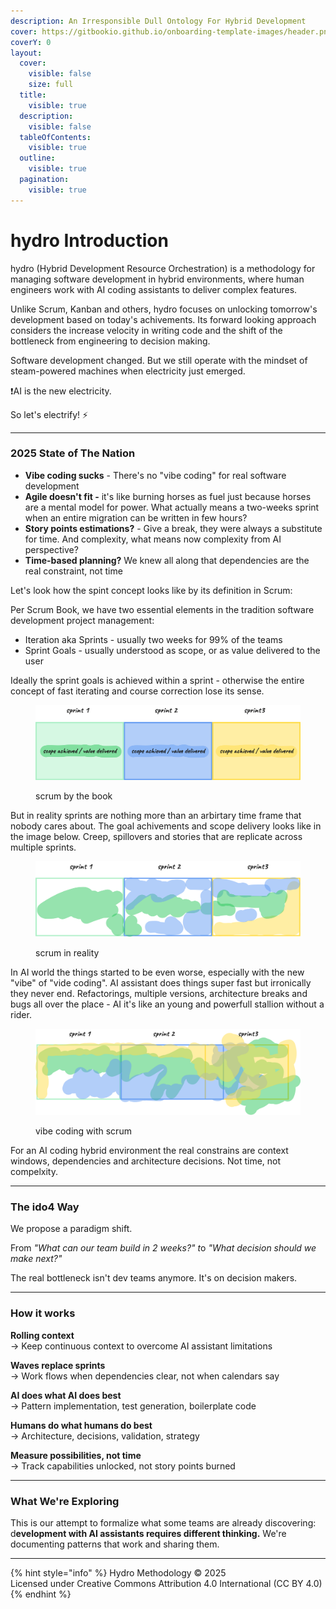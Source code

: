 ```yaml
---
description: An Irresponsible Dull Ontology For Hybrid Development
cover: https://gitbookio.github.io/onboarding-template-images/header.png
coverY: 0
layout:
  cover:
    visible: false
    size: full
  title:
    visible: true
  description:
    visible: false
  tableOfContents:
    visible: true
  outline:
    visible: true
  pagination:
    visible: true
---
```


# hydro Introduction

hydro (Hybrid Development Resource Orchestration) is a methodology for managing software development in hybrid environments, where human engineers work with AI coding assistants to deliver complex features.&#x20;

Unlike Scrum, Kanban and others, hydro focuses on unlocking tomorrow's development based on today's achivements. Its forward looking approach considers the increase velocity in writing code and the shift of the bottleneck from engineering to decision making.

Software development changed. But we still operate with the mindset of steam-powered machines when electricity just emerged.

:exclamation:AI is the new electricity. &#x20;

So let's electrify! :zap:

***

### 2025 State of The Nation

* **Vibe coding sucks** - There's no "vibe coding" for real software development
* **Agile doesn't fit -** it's like burning horses as fuel just because horses are a mental model for power. What actually means a two-weeks sprint when an entire migration can be written in few hours?
* **Story points estimations?** - Give a break, they were always a substitute for time. And complexity, what means now complexity from AI perspective?
* **Time-based planning?** We knew all along that dependencies are the real constraint, not time

Let's look how the spint concept looks like by its definition in Scrum:

Per Scrum Book, we have two essential elements in the tradition software development project management:

* Iteration aka Sprints - usually two weeks for 99% of the teams
* Sprint Goals - usually understood as scope, or as value delivered to the user

Ideally the sprint goals is achieved within a sprint - otherwise the entire concept of fast iterating and course correction lose its sense.



<figure><img src=".gitbook/assets/image (3).png" alt=""><figcaption><p>scrum by the book</p></figcaption></figure>

But in reality sprints are nothing more than an arbirtary time frame that nobody cares about. The goal achivements and scope delivery looks like in the image below. Creep, spillovers and stories that are replicate across multiple sprints.

<figure><img src=".gitbook/assets/image (8).png" alt=""><figcaption><p>scrum in reality</p></figcaption></figure>

In AI world the things started to be even worse, especially with the new "vibe" of "vide coding". AI assistant does things super fast but irronically they never end. Refactorings, multiple versions, architecture breaks and bugs all over the place - AI it's like an young and powerfull stallion without a rider.

<figure><img src=".gitbook/assets/image (9).png" alt=""><figcaption><p>vibe coding with scrum</p></figcaption></figure>

For an AI coding hybrid environment the real constrains are context windows, dependencies and architecture decisions. Not time, not compelxity.

***

### The ido4 Way

We propose a paradigm shift.

From _"What can our team build in 2 weeks?" &#x74;_&#x6F; _"What decision should we make next?"_

The real bottleneck isn't dev teams anymore. It's on decision makers.

***

### How it works

**Rolling context**\
→ Keep continuous context to overcome AI assistant limitations

**Waves replace sprints** \
→ Work flows when dependencies clear, not when calendars say

**AI does what AI does best**\
→ Pattern implementation, test generation, boilerplate code

**Humans do what humans do best**\
→ Architecture, decisions, validation, strategy

**Measure possibilities, not time**\
→ Track capabilities unlocked, not story points burned

***

### What We're Exploring

This is our attempt to formalize what some teams are already discovering: d**evelopment with AI assistants requires different thinking.** We're documenting patterns that work and sharing them.

***

{% hint style="info" %}
Hydro Methodology © 2025 \
Licensed under Creative Commons Attribution 4.0 International (CC BY 4.0)
{% endhint %}
